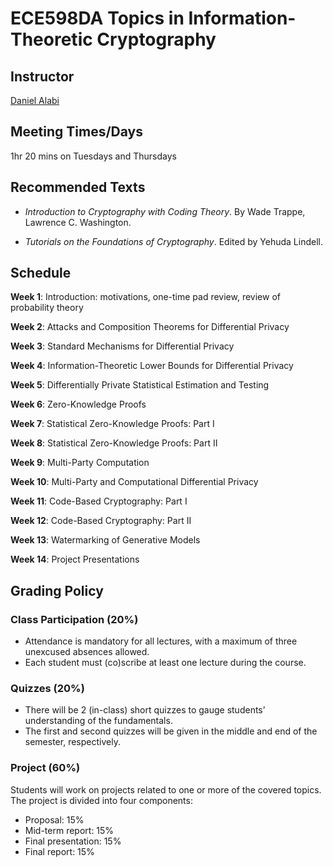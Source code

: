 # ECE598DA Topics in Information-Theoretic Cryptography

## Instructor
[Daniel Alabi](http://alabidan.me)

## Meeting Times/Days
1hr 20 mins on Tuesdays and Thursdays

## Recommended Texts

- *Introduction to Cryptography with Coding Theory*. By Wade Trappe, Lawrence C. Washington.

- *Tutorials on the Foundations of Cryptography*. Edited by Yehuda Lindell.

## Schedule

**Week 1**: Introduction: motivations, one-time pad review, review of probability theory

**Week 2**:  Attacks and Composition Theorems for Differential Privacy

**Week 3**: Standard Mechanisms for Differential Privacy

**Week 4**: Information-Theoretic Lower Bounds for Differential Privacy

**Week 5**: Differentially Private Statistical Estimation and Testing

**Week 6**: Zero-Knowledge Proofs

**Week 7**: Statistical Zero-Knowledge Proofs: Part I

**Week 8**: Statistical Zero-Knowledge Proofs: Part II

**Week 9**: Multi-Party Computation

**Week 10**: Multi-Party and Computational Differential Privacy

**Week 11**: Code-Based Cryptography: Part I

**Week 12**: Code-Based Cryptography: Part II

**Week 13**: Watermarking of Generative Models

**Week 14**: Project Presentations

## Grading Policy

### Class Participation (20%)

- Attendance is mandatory for all lectures, with a maximum of three unexcused absences allowed.
- Each student must (co)scribe at least one lecture during the course.

### Quizzes (20%)

- There will be 2 (in-class) short quizzes to gauge students’ understanding of the fundamentals.
- The first and second quizzes will be given in the middle and end of the semester, respectively.
  
### Project (60%)
Students will work on projects related to one or more of the covered topics.
The project is divided into four components:
- Proposal: 15%
- Mid-term report: 15%
- Final presentation: 15%
- Final report: 15%
